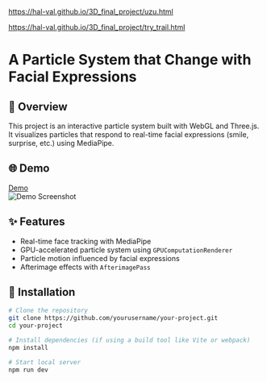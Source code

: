 https://hal-val.github.io/3D_final_project/uzu.html 

https://hal-val.github.io/3D_final_project/try_trail.html


# A Particle System that Change with Facial Expressions


## 📖 Overview
This project is an interactive particle system built with WebGL and Three.js. It visualizes particles that respond to real-time facial expressions (smile, surprise, etc.) using MediaPipe.

## 🌐 Demo
[Demo](https://hal-val.github.io/3D_final_project/try_trail.html)  
![Demo Screenshot](./screenshot.png)

## ✨ Features
- Real-time face tracking with MediaPipe
- GPU-accelerated particle system using `GPUComputationRenderer`
- Particle motion influenced by facial expressions
- Afterimage effects with `AfterimagePass`

## 🚀 Installation

```bash
# Clone the repository
git clone https://github.com/yourusername/your-project.git
cd your-project

# Install dependencies (if using a build tool like Vite or webpack)
npm install

# Start local server
npm run dev
